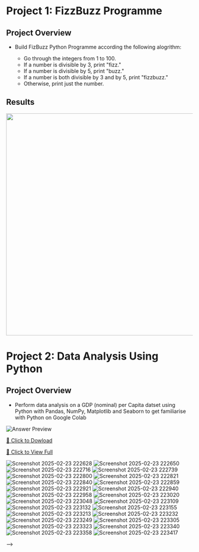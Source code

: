 # Project 1: FizzBuzz Programme

## Project Overview

- Build FizBuzz Python Programme according the following alogrithm:
  
  * Go through the integers from 1 to 100.
  * If a number is divisible by 3, print "fizz."
  * If a number is divisible by 5, print "buzz."
  * If a number is both divisible by 3 and by 5, print "fizzbuzz."
  * Otherwise, print just the number.


## Results

<img width="600" alt="" src="https://github.com/user-attachments/assets/f689ee5a-6edc-446d-9ae3-fa0d7228b5ef"/>

# Project 2: Data Analysis Using Python

## Project Overview

- Perform data analysis on a GDP (nominal) per Capita datset using Python with Pandas, NumPy, Matplotlib and Seaborn to get familiarise with Python on Google Colab

![Answer Preview](https://github.com/user-attachments/assets/5ca5fc9b-10f5-41e2-9109-f9532faae084)

[📄 Click to Dowload ](https://github.com/user-attachments/files/19075773/Python_Data_Analysis.pdf)

[📄 Click to View Full](Python_Data_Analysis.pdf)



<!-- ## Results -->
![Screenshot 2025-02-23 222628](https://github.com/user-attachments/assets/6e62de2c-08c7-46c2-9da8-08d94e655e64)
![Screenshot 2025-02-23 222650](https://github.com/user-attachments/assets/8bfd8515-f7c9-4265-b037-ff92d316f51c)
![Screenshot 2025-02-23 222716](https://github.com/user-attachments/assets/7afd1847-9c1f-47f9-8565-218d62644b48)
![Screenshot 2025-02-23 222739](https://github.com/user-attachments/assets/df30bb37-5b43-4f16-8357-b09df042a801)
![Screenshot 2025-02-23 222800](https://github.com/user-attachments/assets/071dbcdc-77be-4f13-a0e2-d26e334a54e4)
![Screenshot 2025-02-23 222821](https://github.com/user-attachments/assets/7606f276-0d52-4bd9-aab5-9a3437ad5775)
![Screenshot 2025-02-23 222840](https://github.com/user-attachments/assets/b3718b9b-dd7f-4dc8-a965-31abb36bfea3)
![Screenshot 2025-02-23 222859](https://github.com/user-attachments/assets/9112a1fe-a59e-4fa7-b2c8-e95297096f6e)
![Screenshot 2025-02-23 222921](https://github.com/user-attachments/assets/56871ce9-e8b6-480c-8a2a-e33181f0e772)
![Screenshot 2025-02-23 222940](https://github.com/user-attachments/assets/445b9f4f-e02f-4f88-808c-de256dbd3df5)
![Screenshot 2025-02-23 222958](https://github.com/user-attachments/assets/34589c3c-edb1-477e-acdf-9291949da3dc)
![Screenshot 2025-02-23 223020](https://github.com/user-attachments/assets/2dda8585-6e4b-4f95-8375-4a77cb584cdf)
![Screenshot 2025-02-23 223048](https://github.com/user-attachments/assets/535a142e-b07e-4163-a956-9cc4990ed7d4)
![Screenshot 2025-02-23 223109](https://github.com/user-attachments/assets/2834da97-8847-4792-8ebc-5c1b87e19737)
![Screenshot 2025-02-23 223132](https://github.com/user-attachments/assets/10f412c0-4c28-41b8-87c1-e822211db356)
![Screenshot 2025-02-23 223155](https://github.com/user-attachments/assets/3b5f8df3-18d6-498e-a051-70bf3ccaa3f9)
![Screenshot 2025-02-23 223213](https://github.com/user-attachments/assets/092c0fe9-9bb1-4198-8587-63ebd7a68aa7)
![Screenshot 2025-02-23 223232](https://github.com/user-attachments/assets/27612f99-14cb-48b0-b07c-154857eb25e6)
![Screenshot 2025-02-23 223249](https://github.com/user-attachments/assets/e416d3ef-0f46-48df-855e-2fea99579941)
![Screenshot 2025-02-23 223305](https://github.com/user-attachments/assets/892ffdc5-5757-40fb-b681-d22b14fb1b9b)
![Screenshot 2025-02-23 223323](https://github.com/user-attachments/assets/15618dc7-4534-460f-8fa0-652f3a8de6a4)
![Screenshot 2025-02-23 223340](https://github.com/user-attachments/assets/824b48f3-fc51-4278-b90b-448b88e73c6d)
![Screenshot 2025-02-23 223358](https://github.com/user-attachments/assets/1c2b569b-376a-4fbc-a104-ed6bdfca23cc)
![Screenshot 2025-02-23 223417](https://github.com/user-attachments/assets/5ee3fff7-4248-4ae3-a415-12ab01b3cfa9)

-->
